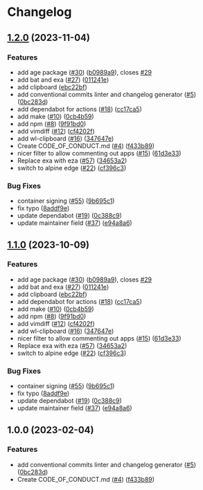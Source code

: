 # Changelog

## [1.2.0](https://github.com/jimjimovich/portable-zoom/compare/v1.1.0...v1.2.0) (2023-11-04)


### Features

* add age package ([#30](https://github.com/jimjimovich/portable-zoom/issues/30)) ([b0989a9](https://github.com/jimjimovich/portable-zoom/commit/b0989a9f791771999c105122b64cbf8687574650)), closes [#29](https://github.com/jimjimovich/portable-zoom/issues/29)
* add bat and exa ([#27](https://github.com/jimjimovich/portable-zoom/issues/27)) ([011241e](https://github.com/jimjimovich/portable-zoom/commit/011241e4ac1fdee5f3fbe8b8321e44ba8a0cb561))
* add clipboard ([ebc22bf](https://github.com/jimjimovich/portable-zoom/commit/ebc22bf72a10043ebec55c285dfe5274f1378cc5))
* add conventional commits linter and changelog generator ([#5](https://github.com/jimjimovich/portable-zoom/issues/5)) ([0bc283d](https://github.com/jimjimovich/portable-zoom/commit/0bc283d271878071ef50a413bab48f3bfc1ab312))
* add dependabot for actions ([#18](https://github.com/jimjimovich/portable-zoom/issues/18)) ([cc17ca5](https://github.com/jimjimovich/portable-zoom/commit/cc17ca5202c1777d5e64799b00cb235b72027e24))
* add make ([#10](https://github.com/jimjimovich/portable-zoom/issues/10)) ([0cb4b59](https://github.com/jimjimovich/portable-zoom/commit/0cb4b59cdd98c47d2f6bfa21f801b99b045d5e40))
* add npm ([#8](https://github.com/jimjimovich/portable-zoom/issues/8)) ([9f91bd0](https://github.com/jimjimovich/portable-zoom/commit/9f91bd09272617c7b9203014222353265dc24947))
* add vimdiff ([#12](https://github.com/jimjimovich/portable-zoom/issues/12)) ([cf4202f](https://github.com/jimjimovich/portable-zoom/commit/cf4202f76752561d9b926c81933342a119e8a258))
* add wl-clipboard ([#16](https://github.com/jimjimovich/portable-zoom/issues/16)) ([347647e](https://github.com/jimjimovich/portable-zoom/commit/347647ea7f9f7bdb3b42d2a565df866f027a7ade))
* Create CODE_OF_CONDUCT.md ([#4](https://github.com/jimjimovich/portable-zoom/issues/4)) ([f433b89](https://github.com/jimjimovich/portable-zoom/commit/f433b89a1ed125c6c0a251c1eec60525cfe35820))
* nicer filter to allow commenting out apps ([#15](https://github.com/jimjimovich/portable-zoom/issues/15)) ([61d3e33](https://github.com/jimjimovich/portable-zoom/commit/61d3e330beb9c2a8bd557ef3872aa6595c76b1b2))
* Replace exa with eza ([#57](https://github.com/jimjimovich/portable-zoom/issues/57)) ([34653a2](https://github.com/jimjimovich/portable-zoom/commit/34653a2dde5b4e1cf895a2d65fc9168e064fa224))
* switch to alpine edge ([#22](https://github.com/jimjimovich/portable-zoom/issues/22)) ([cf396c3](https://github.com/jimjimovich/portable-zoom/commit/cf396c369ae8d8bb052df9b0c39d392f61b909ba))


### Bug Fixes

* container signing ([#55](https://github.com/jimjimovich/portable-zoom/issues/55)) ([9b695c1](https://github.com/jimjimovich/portable-zoom/commit/9b695c1a21a94e7b6a40f5175408b8fc650e9413))
* fix typo ([8addf9e](https://github.com/jimjimovich/portable-zoom/commit/8addf9e4499a83b2b9b591e9808470f3e3f6a46e))
* update dependabot ([#19](https://github.com/jimjimovich/portable-zoom/issues/19)) ([0c388c9](https://github.com/jimjimovich/portable-zoom/commit/0c388c958985cdc7d3c2d3de5d6d58de09472edf))
* update maintainer field ([#37](https://github.com/jimjimovich/portable-zoom/issues/37)) ([e94a8a6](https://github.com/jimjimovich/portable-zoom/commit/e94a8a69c34f5692514ebcc8c3ac21e2f33aa947))

## [1.1.0](https://github.com/ublue-os/boxkit/compare/v1.0.0...v1.1.0) (2023-10-09)


### Features

* add age package ([#30](https://github.com/ublue-os/boxkit/issues/30)) ([b0989a9](https://github.com/ublue-os/boxkit/commit/b0989a9f791771999c105122b64cbf8687574650)), closes [#29](https://github.com/ublue-os/boxkit/issues/29)
* add bat and exa ([#27](https://github.com/ublue-os/boxkit/issues/27)) ([011241e](https://github.com/ublue-os/boxkit/commit/011241e4ac1fdee5f3fbe8b8321e44ba8a0cb561))
* add clipboard ([ebc22bf](https://github.com/ublue-os/boxkit/commit/ebc22bf72a10043ebec55c285dfe5274f1378cc5))
* add dependabot for actions ([#18](https://github.com/ublue-os/boxkit/issues/18)) ([cc17ca5](https://github.com/ublue-os/boxkit/commit/cc17ca5202c1777d5e64799b00cb235b72027e24))
* add make ([#10](https://github.com/ublue-os/boxkit/issues/10)) ([0cb4b59](https://github.com/ublue-os/boxkit/commit/0cb4b59cdd98c47d2f6bfa21f801b99b045d5e40))
* add npm ([#8](https://github.com/ublue-os/boxkit/issues/8)) ([9f91bd0](https://github.com/ublue-os/boxkit/commit/9f91bd09272617c7b9203014222353265dc24947))
* add vimdiff ([#12](https://github.com/ublue-os/boxkit/issues/12)) ([cf4202f](https://github.com/ublue-os/boxkit/commit/cf4202f76752561d9b926c81933342a119e8a258))
* add wl-clipboard ([#16](https://github.com/ublue-os/boxkit/issues/16)) ([347647e](https://github.com/ublue-os/boxkit/commit/347647ea7f9f7bdb3b42d2a565df866f027a7ade))
* nicer filter to allow commenting out apps ([#15](https://github.com/ublue-os/boxkit/issues/15)) ([61d3e33](https://github.com/ublue-os/boxkit/commit/61d3e330beb9c2a8bd557ef3872aa6595c76b1b2))
* Replace exa with eza ([#57](https://github.com/ublue-os/boxkit/issues/57)) ([34653a2](https://github.com/ublue-os/boxkit/commit/34653a2dde5b4e1cf895a2d65fc9168e064fa224))
* switch to alpine edge ([#22](https://github.com/ublue-os/boxkit/issues/22)) ([cf396c3](https://github.com/ublue-os/boxkit/commit/cf396c369ae8d8bb052df9b0c39d392f61b909ba))


### Bug Fixes

* container signing ([#55](https://github.com/ublue-os/boxkit/issues/55)) ([9b695c1](https://github.com/ublue-os/boxkit/commit/9b695c1a21a94e7b6a40f5175408b8fc650e9413))
* fix typo ([8addf9e](https://github.com/ublue-os/boxkit/commit/8addf9e4499a83b2b9b591e9808470f3e3f6a46e))
* update dependabot ([#19](https://github.com/ublue-os/boxkit/issues/19)) ([0c388c9](https://github.com/ublue-os/boxkit/commit/0c388c958985cdc7d3c2d3de5d6d58de09472edf))
* update maintainer field ([#37](https://github.com/ublue-os/boxkit/issues/37)) ([e94a8a6](https://github.com/ublue-os/boxkit/commit/e94a8a69c34f5692514ebcc8c3ac21e2f33aa947))

## 1.0.0 (2023-02-04)


### Features

* add conventional commits linter and changelog generator ([#5](https://github.com/ublue-os/boxkit/issues/5)) ([0bc283d](https://github.com/ublue-os/boxkit/commit/0bc283d271878071ef50a413bab48f3bfc1ab312))
* Create CODE_OF_CONDUCT.md ([#4](https://github.com/ublue-os/boxkit/issues/4)) ([f433b89](https://github.com/ublue-os/boxkit/commit/f433b89a1ed125c6c0a251c1eec60525cfe35820))
